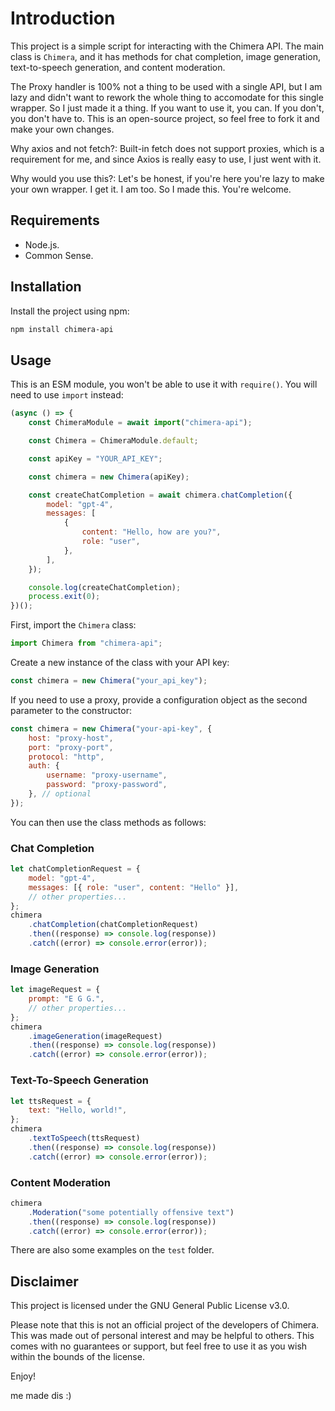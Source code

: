 # Introduction

This project is a simple script for interacting with the Chimera API. The main class is `Chimera`, and it has methods for chat completion, image generation, text-to-speech generation, and content moderation.

The Proxy handler is 100% not a thing to be used with a single API, but I am lazy and didn't want to rework the whole thing to accomodate for this single wrapper. So I just made it a thing. If you want to use it, you can. If you don't, you don't have to. This is an open-source project, so feel free to fork it and make your own changes.

Why axios and not fetch?: Built-in fetch does not support proxies, which is a requirement for me, and since Axios is really easy to use, I just went with it.

Why would you use this?: Let's be honest, if you're here you're lazy to make your own wrapper. I get it. I am too. So I made this. You're welcome.

## Requirements

-   Node.js.
-   Common Sense.

## Installation

Install the project using npm:

```bash
npm install chimera-api
```

## Usage

This is an ESM module, you won't be able to use it with `require()`. You will need to use `import` instead:

```javascript
(async () => {
    const ChimeraModule = await import("chimera-api");

    const Chimera = ChimeraModule.default;

    const apiKey = "YOUR_API_KEY";

    const chimera = new Chimera(apiKey);

    const createChatCompletion = await chimera.chatCompletion({
        model: "gpt-4",
        messages: [
            {
                content: "Hello, how are you?",
                role: "user",
            },
        ],
    });

    console.log(createChatCompletion);
    process.exit(0);
})();
```

First, import the `Chimera` class:

```javascript
import Chimera from "chimera-api";
```

Create a new instance of the class with your API key:

```javascript
const chimera = new Chimera("your_api_key");
```

If you need to use a proxy, provide a configuration object as the second parameter to the constructor:

```javascript
const chimera = new Chimera("your-api-key", {
    host: "proxy-host",
    port: "proxy-port",
    protocol: "http",
    auth: {
        username: "proxy-username",
        password: "proxy-password",
    }, // optional
});
```

You can then use the class methods as follows:

### Chat Completion

```javascript
let chatCompletionRequest = {
    model: "gpt-4",
    messages: [{ role: "user", content: "Hello" }],
    // other properties...
};
chimera
    .chatCompletion(chatCompletionRequest)
    .then((response) => console.log(response))
    .catch((error) => console.error(error));
```

### Image Generation

```javascript
let imageRequest = {
    prompt: "E G G.",
    // other properties...
};
chimera
    .imageGeneration(imageRequest)
    .then((response) => console.log(response))
    .catch((error) => console.error(error));
```

### Text-To-Speech Generation

```javascript
let ttsRequest = {
    text: "Hello, world!",
};
chimera
    .textToSpeech(ttsRequest)
    .then((response) => console.log(response))
    .catch((error) => console.error(error));
```

### Content Moderation

```javascript
chimera
    .Moderation("some potentially offensive text")
    .then((response) => console.log(response))
    .catch((error) => console.error(error));
```

There are also some examples on the `test` folder.

## Disclaimer

This project is licensed under the GNU General Public License v3.0.

Please note that this is not an official project of the developers of Chimera. This was made out of personal interest and may be helpful to others. This comes with no guarantees or support, but feel free to use it as you wish within the bounds of the license.

Enjoy!

me made dis :)
